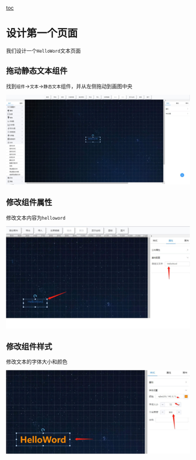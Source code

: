[toc](目录)

                                      
# 设计第一个页面

我们设计一个`HelloWord`文本页面

## 拖动静态文本组件

找到`组件`->`文本`->`静态文本`组件，并从左侧拖动到画图中央

![text](./img/step1.jpg)

## 修改组件属性

修改文本内容为`helloword`

![text](./img/step2.jpg)

## 修改组件样式

修改文本的字体大小和颜色

![text](./img/step3.jpg)
